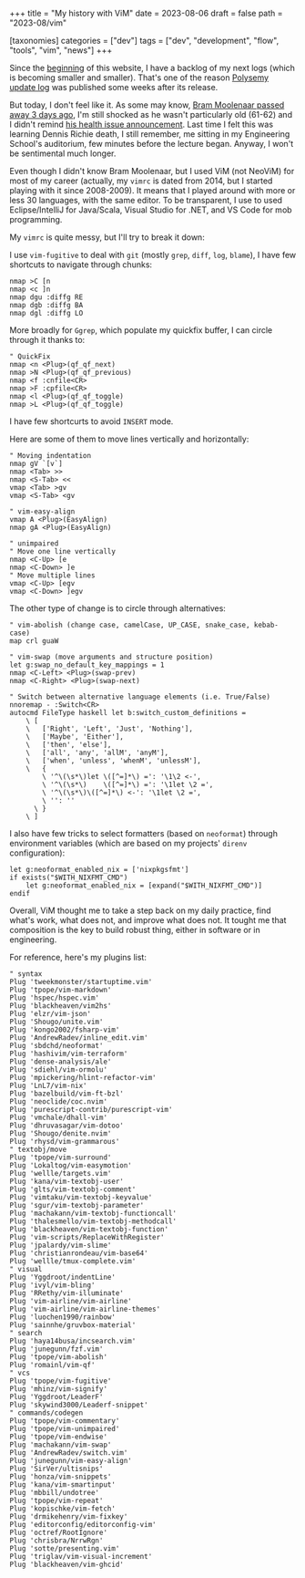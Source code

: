 +++
title = "My history with ViM"
date = 2023-08-06
draft = false
path = "2023-08/vim"

[taxonomies]
categories = ["dev"]
tags = ["dev", "development", "flow", "tools", "vim", "news"]
+++

Since the [beginning](@/blog/2022-11-01_initial.md) of this website, I have a backlog of my next logs (which is becoming smaller and smaller).
That's one of the reason [Polysemy update log](./2023-05-21_polysemy-v19.md) was published some weeks after its release.

But today, I don't feel like it.
As some may know, [Bram Moolenaar passed away 3 days ago](https://groups.google.com/g/vim_announce/c/tWahca9zkt4),
I'm still shocked as he wasn't particularly old (61-62) and I didn't remind [his health issue announcement](https://groups.google.com/g/vim_dev/c/ivkq22t3LQM).
Last time I felt this was learning Dennis Richie death, I still remember, me sitting in my Engineering School's auditorium, few minutes before the lecture began.
Anyway, I won't be sentimental much longer.

Even though I didn't know Bram Moolenaar, but I used ViM (not NeoViM) for most of my career (actually, my `vimrc` is dated from 2014, but I started playing with it since 2008-2009).
It means that I played around with more or less 30 languages, with the same editor.
To be transparent, I use to used Eclipse/IntelliJ for Java/Scala, Visual Studio for .NET, and VS Code for mob programming.

My `vimrc` is quite messy, but I'll try to break it down:

I use `vim-fugitive` to deal with `git` (mostly `grep`, `diff`, `log`, `blame`), I have few shortcuts to navigate through chunks:

```
nmap >C [n
nmap <c ]n
nmap dgu :diffg RE
nmap dgb :diffg BA
nmap dgl :diffg LO
```

More broadly for `Ggrep`, which populate my quickfix buffer, I can circle through it thanks to:

```
" QuickFix
nmap <n <Plug>(qf_qf_next)
nmap >N <Plug>(qf_qf_previous)
nmap <f :cnfile<CR>
nmap >F :cpfile<CR>
nmap <l <Plug>(qf_qf_toggle)
nmap >L <Plug>(qf_qf_toggle)

```

I have few shortcurts to avoid `INSERT` mode.

Here are some of them to move lines vertically and horizontally:

```
" Moving indentation
nmap gV `[v`]
nmap <Tab> >>
nmap <S-Tab> <<
vmap <Tab> >gv
vmap <S-Tab> <gv

" vim-easy-align
vmap A <Plug>(EasyAlign)
nmap gA <Plug>(EasyAlign)

" unimpaired
" Move one line vertically
nmap <C-Up> [e
nmap <C-Down> ]e
" Move multiple lines
vmap <C-Up> [egv
vmap <C-Down> ]egv
```

The other type of change is to circle through alternatives:

```
" vim-abolish (change case, camelCase, UP_CASE, snake_case, kebab-case)
map crl guaW

" vim-swap (move arguments and structure position)
let g:swap_no_default_key_mappings = 1
nmap <C-Left> <Plug>(swap-prev)
nmap <C-Right> <Plug>(swap-next)

" Switch between alternative language elements (i.e. True/False)
nnoremap - :Switch<CR>
autocmd FileType haskell let b:switch_custom_definitions =
    \ [
    \   ['Right', 'Left', 'Just', 'Nothing'],
    \   ['Maybe', 'Either'],
    \   ['then', 'else'],
    \   ['all', 'any', 'allM', 'anyM'],
    \   ['when', 'unless', 'whenM', 'unlessM'],
    \   {
        \ '^\(\s*\)let \([^=]*\) =': '\1\2 <-',
        \ '^\(\s*\)    \([^=]*\) =': '\1let \2 =',
        \ '^\(\s*\)\([^=]*\) <-': '\1let \2 =',
        \ '': ''
      \ }
    \ ]
```

I also have few tricks to select formatters (based on `neoformat`) through environment variables (which are based on my projects' `direnv` configuration):

```
let g:neoformat_enabled_nix = ['nixpkgsfmt']
if exists("$WITH_NIXFMT_CMD")
    let g:neoformat_enabled_nix = [expand("$WITH_NIXFMT_CMD")]
endif
```

Overall, ViM thought me to take a step back on my daily practice, find what's work, what does not, and improve what does not.
It tought me that composition is the key to build robust thing, either in software or in engineering.

For reference, here's my plugins list:

```
" syntax
Plug 'tweekmonster/startuptime.vim'
Plug 'tpope/vim-markdown'
Plug 'hspec/hspec.vim'
Plug 'blackheaven/vim2hs'
Plug 'elzr/vim-json'
Plug 'Shougo/unite.vim'
Plug 'kongo2002/fsharp-vim'
Plug 'AndrewRadev/inline_edit.vim'
Plug 'sbdchd/neoformat'
Plug 'hashivim/vim-terraform'
Plug 'dense-analysis/ale'
Plug 'sdiehl/vim-ormolu'
Plug 'mpickering/hlint-refactor-vim'
Plug 'LnL7/vim-nix'
Plug 'bazelbuild/vim-ft-bzl'
Plug 'neoclide/coc.nvim'
Plug 'purescript-contrib/purescript-vim'
Plug 'vmchale/dhall-vim'
Plug 'dhruvasagar/vim-dotoo'
Plug 'Shougo/denite.nvim'
Plug 'rhysd/vim-grammarous'
" textobj/move
Plug 'tpope/vim-surround'
Plug 'Lokaltog/vim-easymotion'
Plug 'wellle/targets.vim'
Plug 'kana/vim-textobj-user'
Plug 'glts/vim-textobj-comment'
Plug 'vimtaku/vim-textobj-keyvalue'
Plug 'sgur/vim-textobj-parameter'
Plug 'machakann/vim-textobj-functioncall'
Plug 'thalesmello/vim-textobj-methodcall'
Plug 'blackheaven/vim-textobj-function'
Plug 'vim-scripts/ReplaceWithRegister'
Plug 'jpalardy/vim-slime'
Plug 'christianrondeau/vim-base64'
Plug 'wellle/tmux-complete.vim'
" visual
Plug 'Yggdroot/indentLine'
Plug 'ivyl/vim-bling'
Plug 'RRethy/vim-illuminate'
Plug 'vim-airline/vim-airline'
Plug 'vim-airline/vim-airline-themes'
Plug 'luochen1990/rainbow'
Plug 'sainnhe/gruvbox-material'
" search
Plug 'haya14busa/incsearch.vim'
Plug 'junegunn/fzf.vim'
Plug 'tpope/vim-abolish'
Plug 'romainl/vim-qf'
" vcs
Plug 'tpope/vim-fugitive'
Plug 'mhinz/vim-signify'
Plug 'Yggdroot/LeaderF'
Plug 'skywind3000/Leaderf-snippet'
" commands/codegen
Plug 'tpope/vim-commentary'
Plug 'tpope/vim-unimpaired'
Plug 'tpope/vim-endwise'
Plug 'machakann/vim-swap'
Plug 'AndrewRadev/switch.vim'
Plug 'junegunn/vim-easy-align'
Plug 'SirVer/ultisnips'
Plug 'honza/vim-snippets'
Plug 'kana/vim-smartinput'
Plug 'mbbill/undotree'
Plug 'tpope/vim-repeat'
Plug 'kopischke/vim-fetch'
Plug 'drmikehenry/vim-fixkey'
Plug 'editorconfig/editorconfig-vim'
Plug 'octref/RootIgnore'
Plug 'chrisbra/NrrwRgn'
Plug 'sotte/presenting.vim'
Plug 'triglav/vim-visual-increment'
Plug 'blackheaven/vim-ghcid'
```
